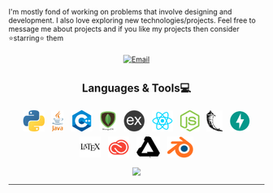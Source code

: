<!-- <h1 align="center">Hi there, I'm Nikesh(he/him) 👋</h1>  -->

I'm mostly fond of working on problems that involve designing and development. I also love exploring new technologies/projects. Feel free to message me about projects and if you like my projects then consider ⭐starring⭐ them

<p align="center">
<!-- <a target="_blank" rel="noopener noreferrer" href="https://www.linkedin.com/in/nikesh-kumar/"><img alt="LinkedIn" height ="24px" style="margin:5px" src="images/li.png"></a>
<a target="_blank" rel="noopener noreferrer" href="https://www.instagram.com/zespr.designs/"><img alt="Instagran" height ="24px" style="margin:5px" src="images/ig.png"></a>
<!-- <a target="_blank" rel="noopener noreferrer" href="http://discord.com/users/428424738260647956"><img alt="Discord" height ="24px" style="margin:5px" src="images/dc.png"></a> -->
<a target="_blank" rel="noopener noreferrer" href="mailto:nikeplusdash@gmail.com"><img alt="Email" height ="24px" style="margin:5px" src="images/em.png"></a>
</p>

<h2 align="center">Languages & Tools💻</h2>
<p align="center">
<img align="center" alt="Python" height ="42px" style="margin:5px" src="images/python.png">
<img align="center" alt="Java" height ="42px" style="margin:5px" src="images/java.png">
<img align="center" alt="cpp" height ="42px" style="margin:5px" src="images/cpp.png">
<img align="center" alt="mongodb" height ="42px" style="margin:5px" src="images/mongodb.png">
<img align="center" alt="express" height ="42px" style="margin:5px" src="images/expressjs-logo.png">
<img align="center" alt="react" height ="42px" style="margin:5px" src="images/react.png">
<img align="center" alt="node" height ="42px" style="margin:5px" src="images/js.png">
<img align="center" alt="flask" height ="42px" style="margin:5px" src="images/flask-logo.png">
<img align="center" alt="fastapi" height ="42px" style="margin:5px" src="images/fastapi-logo.png">
<img align="center" alt="latex" height ="42px" style="margin:5px" src="images/latex.png">
<img align="center" alt="cc" height ="42px" style="margin:5px" src="images/cc.png">
<img align="center" alt="affinity" height ="42px" style="margin:5px" src="images/serif.png">
<img align="center" alt="blender" height ="42px" style="margin:5px" src="images/blend.png">
</p>

<p align="center">
<a href="https://github.com/anuraghazra/github-readme-stats"><img style="margin:auto" src="https://github-readme-stats.vercel.app/api/top-langs/?username=nikeplusdash&layout=compact&langs_count=6"></a>
</p>

---

<!-- Oh boy I sure didn't think how it'd look on phone -->

<!--
**nikeplusdash/nikeplusdash** is a ✨ _special_ ✨ repository because its `README.md` (this file) appears on your GitHub profile.

Here are some ideas to get you started:

- 🔭 I’m currently working on ...
- 🌱 I’m currently learning ...
- 👯 I’m looking to collaborate on ...
- 🤔 I’m looking for help with ...
- 💬 Ask me about ...
- 📫 How to reach me: ...
- 😄 Pronouns: ...
- ⚡ Fun fact: ...
-->
